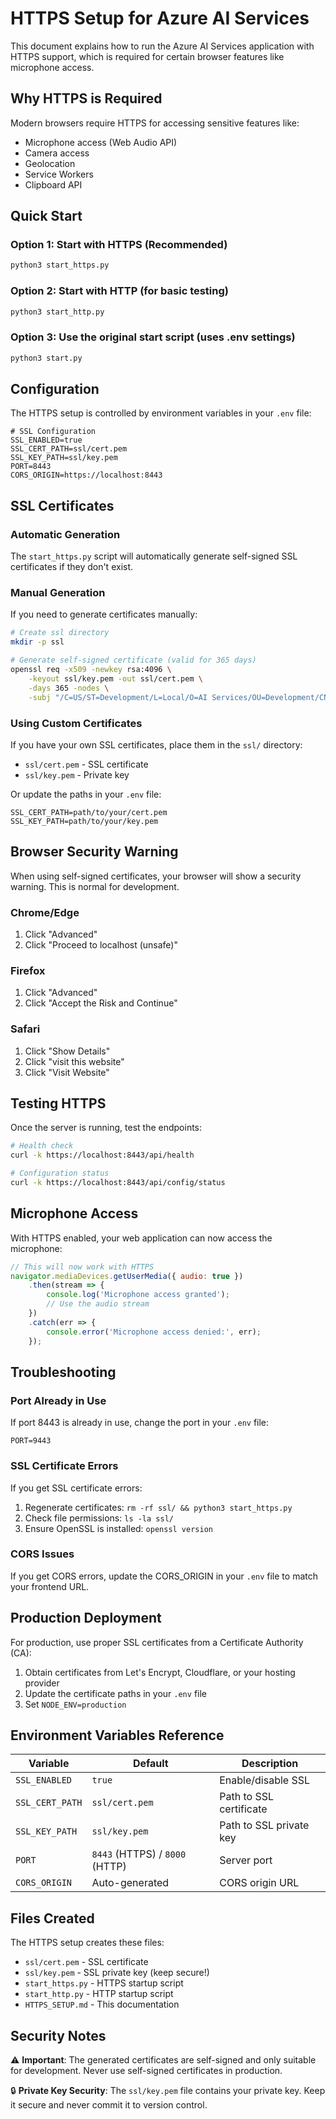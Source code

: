 # HTTPS Setup for Azure AI Services

This document explains how to run the Azure AI Services application with HTTPS support, which is required for certain browser features like microphone access.

## Why HTTPS is Required

Modern browsers require HTTPS for accessing sensitive features like:
- Microphone access (Web Audio API)
- Camera access
- Geolocation
- Service Workers
- Clipboard API

## Quick Start

### Option 1: Start with HTTPS (Recommended)
```bash
python3 start_https.py
```

### Option 2: Start with HTTP (for basic testing)
```bash
python3 start_http.py
```

### Option 3: Use the original start script (uses .env settings)
```bash
python3 start.py
```

## Configuration

The HTTPS setup is controlled by environment variables in your `.env` file:

```env
# SSL Configuration
SSL_ENABLED=true
SSL_CERT_PATH=ssl/cert.pem
SSL_KEY_PATH=ssl/key.pem
PORT=8443
CORS_ORIGIN=https://localhost:8443
```

## SSL Certificates

### Automatic Generation
The `start_https.py` script will automatically generate self-signed SSL certificates if they don't exist.

### Manual Generation
If you need to generate certificates manually:

```bash
# Create ssl directory
mkdir -p ssl

# Generate self-signed certificate (valid for 365 days)
openssl req -x509 -newkey rsa:4096 \
    -keyout ssl/key.pem -out ssl/cert.pem \
    -days 365 -nodes \
    -subj "/C=US/ST=Development/L=Local/O=AI Services/OU=Development/CN=localhost"
```

### Using Custom Certificates
If you have your own SSL certificates, place them in the `ssl/` directory:
- `ssl/cert.pem` - SSL certificate
- `ssl/key.pem` - Private key

Or update the paths in your `.env` file:
```env
SSL_CERT_PATH=path/to/your/cert.pem
SSL_KEY_PATH=path/to/your/key.pem
```

## Browser Security Warning

When using self-signed certificates, your browser will show a security warning. This is normal for development.

### Chrome/Edge
1. Click "Advanced"
2. Click "Proceed to localhost (unsafe)"

### Firefox
1. Click "Advanced"
2. Click "Accept the Risk and Continue"

### Safari
1. Click "Show Details"
2. Click "visit this website"
3. Click "Visit Website"

## Testing HTTPS

Once the server is running, test the endpoints:

```bash
# Health check
curl -k https://localhost:8443/api/health

# Configuration status
curl -k https://localhost:8443/api/config/status
```

## Microphone Access

With HTTPS enabled, your web application can now access the microphone:

```javascript
// This will now work with HTTPS
navigator.mediaDevices.getUserMedia({ audio: true })
    .then(stream => {
        console.log('Microphone access granted');
        // Use the audio stream
    })
    .catch(err => {
        console.error('Microphone access denied:', err);
    });
```

## Troubleshooting

### Port Already in Use
If port 8443 is already in use, change the port in your `.env` file:
```env
PORT=9443
```

### SSL Certificate Errors
If you get SSL certificate errors:
1. Regenerate certificates: `rm -rf ssl/ && python3 start_https.py`
2. Check file permissions: `ls -la ssl/`
3. Ensure OpenSSL is installed: `openssl version`

### CORS Issues
If you get CORS errors, update the CORS_ORIGIN in your `.env` file to match your frontend URL.

## Production Deployment

For production, use proper SSL certificates from a Certificate Authority (CA):
1. Obtain certificates from Let's Encrypt, Cloudflare, or your hosting provider
2. Update the certificate paths in your `.env` file
3. Set `NODE_ENV=production`

## Environment Variables Reference

| Variable | Default | Description |
|----------|---------|-------------|
| `SSL_ENABLED` | `true` | Enable/disable SSL |
| `SSL_CERT_PATH` | `ssl/cert.pem` | Path to SSL certificate |
| `SSL_KEY_PATH` | `ssl/key.pem` | Path to SSL private key |
| `PORT` | `8443` (HTTPS) / `8000` (HTTP) | Server port |
| `CORS_ORIGIN` | Auto-generated | CORS origin URL |

## Files Created

The HTTPS setup creates these files:
- `ssl/cert.pem` - SSL certificate
- `ssl/key.pem` - SSL private key (keep secure!)
- `start_https.py` - HTTPS startup script
- `start_http.py` - HTTP startup script
- `HTTPS_SETUP.md` - This documentation

## Security Notes

⚠️ **Important**: The generated certificates are self-signed and only suitable for development. Never use self-signed certificates in production.

🔒 **Private Key Security**: The `ssl/key.pem` file contains your private key. Keep it secure and never commit it to version control.
